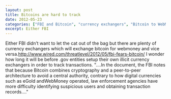 ```yaml
---
layout: post
title: Bitcoins are hard to track
date: 2012-05-23
categories: ["FBI and Bitcoin", "currency exchangers", "Bitcoin to WebMoney", "government surveillance", "cryptocurrency transactions", "peer to peer architecture", "digital currencies", "law enforcement challenges"]
excerpt: Either FBI
---
```

Either FBI didn’t want to let the cat out of the bag but there are plenty of
currency exchangers which will exchange bitcoin for webmoney and vice
versa.<http://www.wired.com/threatlevel/2012/05/fbi-fears-bitcoin/> I wonder
how long it will be before .gov entities setup their own illicit currency
exchangers in order to track transactions. "....In the document, the FBI notes
that because Bitcoin combines cryptography and a peer-to-peer architecture to
avoid a central authority, contrary to how digital currencies such as eGold
andWebMoney operated, law enforcement agencies have more difficulty
identifying suspicious users and obtaining transaction records...."


